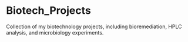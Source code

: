 # Biotech_Projects
Collection of my biotechnology projects, including bioremediation, HPLC analysis, and microbiology experiments.
